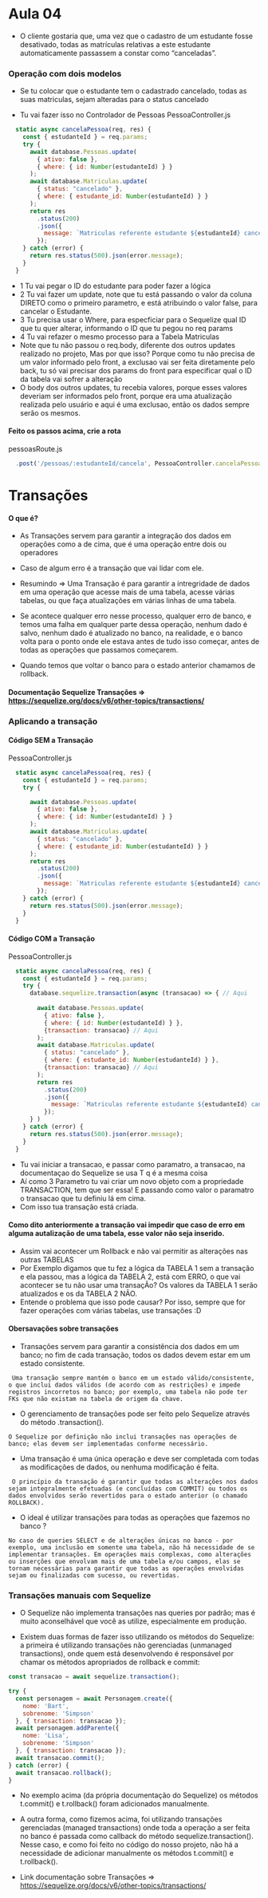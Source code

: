# Aula 04

- O cliente gostaria que, uma vez que o cadastro de um estudante fosse desativado, todas as matrículas relativas a este estudante automaticamente passassem a constar como “canceladas”.

### Operação com dois modelos

- Se tu colocar que o estudante tem o cadastrado cancelado, todas as suas matriculas, sejam alteradas para o status cancelado

- Tu vai fazer isso no Controlador de Pessoas
PessoaController.js
```js
  static async cancelaPessoa(req, res) {
    const { estudanteId } = req.params;
    try {
      await database.Pessoas.update(
        { ativo: false },
        { where: { id: Number(estudanteId) } }
      );
      await database.Matriculas.update(
        { status: "cancelado" },
        { where: { estudante_id: Number(estudanteId) } }
      );
      return res
        .status(200)
        .json({
          message: `Matriculas referente estudante ${estudanteId} canceladas!`,
        });
    } catch (error) {
      return res.status(500).json(error.message);
    }
  }
```
- 1 Tu vai pegar o ID do estudante para poder fazer a lógica
- 2 Tu vai fazer um update, note que tu está passando o valor da coluna DIRETO como o primeiro parametro, e está atribuindo o valor false, para cancelar o Estudante.
- 3 Tu precisa usar o Where, para especficiar para o Sequelize qual ID que tu quer alterar, informando o ID que tu pegou no req params
- 4 Tu vai refazer o mesmo processo para a Tabela Matriculas
- Note que tu não passou o req.body, diferente dos outros updates realizado no projeto, Mas por que isso? Porque como tu não precisa de um valor informado pelo front, a exclusao vai ser feita diretamente pelo back, tu só vai precisar dos params do front para especificar qual o ID da tabela vai sofrer a alteração
- O body dos outros updates, tu recebia valores, porque esses valores deveriam ser informados pelo front, porque era uma atualização realizada pelo usuário e aqui é uma exclusao, então os dados sempre serão os mesmos.

#### Feito os passos acima, crie a rota
pessoasRoute.js
```js
  .post('/pessoas/:estudanteId/cancela', PessoaController.cancelaPessoa)
```

# Transações

#### O que é?
- As Transações servem para garantir a integração dos dados em operações como a de cima, que é uma operação entre dois  ou operadores
- Caso de algum erro é a transação que vai lidar com ele.
- Resumindo => Uma Transação é para garantir a intregridade de dados em uma operação que acesse mais de uma tabela, acesse várias tabelas, ou que faça atualizações em várias linhas de uma tabela.

- Se acontece qualquer erro nesse processo, qualquer erro de banco, e temos uma falha em qualquer parte dessa operação, nenhum dado é salvo, nenhum dado é atualizado no banco, na realidade, e o banco volta para o ponto onde ele estava antes de tudo isso começar, antes de todas as operações que passamos começarem. 

- Quando temos que voltar o banco para o estado anterior chamamos de rollback.

#### Documentação Sequelize Transações => https://sequelize.org/docs/v6/other-topics/transactions/

### Aplicando a transação

#### Código SEM a Transação
PessoaController.js
```js
  static async cancelaPessoa(req, res) {
    const { estudanteId } = req.params;
    try {

      await database.Pessoas.update(
        { ativo: false },
        { where: { id: Number(estudanteId) } }
      );
      await database.Matriculas.update(
        { status: "cancelado" },
        { where: { estudante_id: Number(estudanteId) } }
      );
      return res
        .status(200)
        .json({
          message: `Matriculas referente estudante ${estudanteId} canceladas!`,
        });
    } catch (error) {
      return res.status(500).json(error.message);
    }
  }
```

#### Código COM a Transação
PessoaController.js
```js
  static async cancelaPessoa(req, res) {
    const { estudanteId } = req.params;
    try {
      database.sequelize.transaction(async (transacao) => { // Aqui
        
        await database.Pessoas.update(
          { ativo: false },
          { where: { id: Number(estudanteId) } },
          {transaction: transacao} // Aqui
        );
        await database.Matriculas.update(
          { status: "cancelado" },
          { where: { estudante_id: Number(estudanteId) } },
          {transaction: transacao} // Aqui
        );
        return res
          .status(200)
          .json({
            message: `Matriculas referente estudante ${estudanteId} canceladas!`,
          });
      } )
    } catch (error) {
      return res.status(500).json(error.message);
    }
  }
```
- Tu vai iniciar a transacao, e passar como paramatro, a transacao, na documentaçao do Sequelize se usa T q é a mesma coisa
- Aí como 3 Parametro tu vai criar um novo objeto com a propriedade TRANSACTION, tem que ser essa! E passando como valor o paramatro o transacao que tu definiu lá em cima.
- Com isso tua transação está criada.

#### Como dito anteriormente a transação vai impedir que caso de erro em alguma autalização de uma tabela, esse valor não seja inserido.

- Assim vai acontecer um Rollback e não vai permitir as alterações nas outras TABELAS
- Por Exemplo digamos que tu fez a lógica da TABELA 1 sem a transação e ela passou, mas a lógica da TABELA 2, está com ERRO, o que vai acontecer se tu não usar uma transaçÃo? Os valores da TABELA 1 serão atualizados e os da TABELA 2 NÃO.
- Entende o problema que isso pode causar? Por isso, sempre que for fazer operações com várias tabelas, use transações :D

#### Obersavações sobre transações

- Transações servem para garantir a consistência dos dados em um banco; no fim de cada transação, todos os dados devem estar em um estado consistente.
```
 Uma transação sempre mantém o banco em um estado válido/consistente, o que inclui dados válidos (de acordo com as restrições) e impede registros incorretos no banco; por exemplo, uma tabela não pode ter FKs que não existam na tabela de origem da chave.
```

- O gerenciamento de transações pode ser feito pelo Sequelize através do método .transaction().
```
O Sequelize por definição não inclui transações nas operações de banco; elas devem ser implementadas conforme necessário.
```

- Uma transação é uma única operação e deve ser completada com todas as modificações de dados, ou nenhuma modificação é feita.
```
 O princípio da transação é garantir que todas as alterações nos dados sejam integralmente efetuadas (e concluídas com COMMIT) ou todos os dados envolvidos serão revertidos para o estado anterior (o chamado ROLLBACK).
```

- O ideal é utilizar transações para todas as operações que fazemos no banco ?
```
No caso de queries SELECT e de alterações únicas no banco - por exemplo, uma inclusão em somente uma tabela, não há necessidade de se implementar transações. Em operações mais complexas, como alterações ou inserções que envolvam mais de uma tabela e/ou campos, elas se tornam necessárias para garantir que todas as operações envolvidas sejam ou finalizadas com sucesso, ou revertidas.
```

### Transações manuais com Sequelize

- O Sequelize não implementa transações nas queries por padrão; mas é muito aconselhável que você as utilize, especialmente em produção.

- Existem duas formas de fazer isso utilizando os métodos do Sequelize: a primeira é utilizando transações não gerenciadas (unmanaged transactions), onde quem está desenvolvendo é responsável por chamar os métodos apropriados de rollback e commit:
```js
const transacao = await sequelize.transaction();

try {
  const personagem = await Personagem.create({
    nome: 'Bart',
    sobrenome: 'Simpson'
  }, { transaction: transacao });
  await personagem.addParente({
    nome: 'Lisa',
    sobrenome: 'Simpson'
  }, { transaction: transacao });
  await transacao.commit();
} catch (error) {
  await transacao.rollback();
}
```
- No exemplo acima (da própria documentação do Sequelize) os métodos t.commit() e t.rollback() foram adicionados manualmente.

- A outra forma, como fizemos acima, foi utilizando transações gerenciadas (managed transactions) onde toda a operação a ser feita no banco é passada como callback do método sequelize.transaction(). Nesse caso, e como foi feito no código do nosso projeto, não há a necessidade de adicionar manualmente os métodos t.commit() e t.rollback().

- Link documentação sobre Transações => https://sequelize.org/docs/v6/other-topics/transactions/
